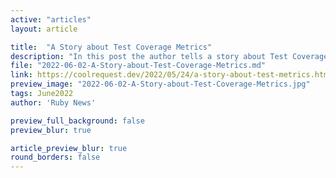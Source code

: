 ```yaml
---
active: "articles"
layout: article

title:  "A Story about Test Coverage Metrics"
description: "In this post the author tells a story about Test Coverage Metricks"
file: "2022-06-02-A-Story-about-Test-Coverage-Metrics.md"
link: https://coolrequest.dev/2022/05/24/a-story-about-test-metrics.html 
preview_image: "2022-06-02-A-Story-about-Test-Coverage-Metrics.jpg"
tags: June2022
author: 'Ruby News'

preview_full_background: false
preview_blur: true

article_preview_blur: true
round_borders: false
---
```

